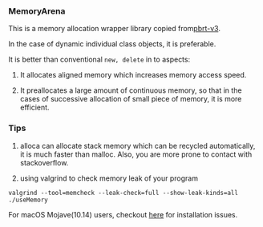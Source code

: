 ### MemoryArena

This is a memory allocation wrapper library copied from[pbrt-v3](https://github.com/mmp/pbrt-v3).

In the case of dynamic individual class objects, it is preferable.

It is better than conventional ```new, delete``` in to aspects:

1. It allocates aligned memory which increases memory access speed.

2. It preallocates a large amount of continuous memory, so that in the cases of successive allocation of small piece of memory, it is more efficient.

### Tips

1. alloca can allocate stack memory which can be recycled automatically, it is much faster than malloc. Also, you are more prone to contact with stackoverflow.

2. using valgrind to check memory leak of your program

```
valgrind --tool=memcheck --leak-check=full --show-leak-kinds=all ./useMemory
```

For macOS Mojave(10.14) users, checkout [here](https://stackoverflow.com/questions/52732036/how-to-install-valgrind-on-macos-mojave10-14-with-homebrew)
for installation issues.


